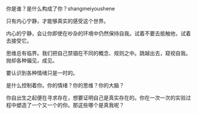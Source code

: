 你是谁？是什么构成了你？shangmeiyoushene

只有内心宁静，才能够真实的感受这个世界。

内心的宁静，会让你即使在吵杂的环境中仍然保持自我。试着不要去抵触他，试着去接受它。

思维总有临界。我们把自己禁锢在不同的概念、规则之中。跳越出去，窥视自我。抛却各种偏见，成见。

要认识到各种情绪只是一时的。

是什么控制着你。你的情绪？你的思维？你的大脑？

你自出生之起便在寻求存在，想要证明自己是真实存在的。你在一次一次的实验过程中塑造了一个又一个的你。那这些哪个是真我呢？

